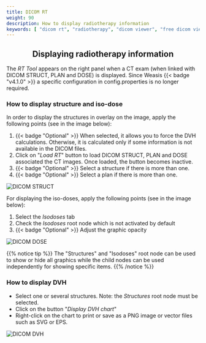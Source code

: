 ```yaml
---
title: DICOM RT
weight: 90
description: How to display radiotherapy information
keywords: [ "dicom rt", "radiotherapy", "dicom viewer", "free dicom viewer", "open source dicom viewer" ]
---
```


## <center>Displaying radiotherapy information</center>

The _RT Tool_ appears on the right panel when a CT exam (when linked with DICOM STRUCT, PLAN and DOSE) is displayed. Since Weasis {{< badge "v4.1.0" >}} a specific configuration in config.properties is no longer required.

### How to display structure and iso-dose

In order to display the structures in overlay on the image, apply the following points (see in the image below):

1. {{< badge "Optional" >}} When selected, it allows you to force the DVH calculations. Otherwise, it is calculated only if some information is not available in the DICOM files.
2. Click on "_Load RT_" button to load DICOM STRUCT, PLAN and DOSE associated the CT images. Once loaded, the button becomes inactive.
3. {{< badge "Optional" >}} Select a structure if there is more than one.
4. {{< badge "Optional" >}} Select a plan if there is more than one.

![DICOM STRUCT](/tuto/dicom-rt-struct.jpg?classes=shadow)
<br>

For displaying the iso-doses, apply the following points (see in the image below):

1. Select the _Isodoses_ tab
2. Check the _Isodoses_ root node which is not activated by default
3. {{< badge "Optional" >}} Adjust the graphic opacity

![DICOM DOSE](/tuto/dicom-rt-dose.jpg?classes=shadow)
<br>

{{% notice tip %}}
The "Structures" and "Isodoses" root node can be used to show or hide all graphics while the child nodes can be used independently for showing specific items.
{{% /notice %}}


### How to display DVH


* Select one or several structures. Note: the _Structures_ root node must be selected.
* Click on the button "_Display DVH chart_"
* Right-click on the chart to print or save as a PNG image or vector files such as SVG or EPS.

![DICOM DVH](/tuto/dicom-rt-dvh.jpg?classes=shadow)
<br>

